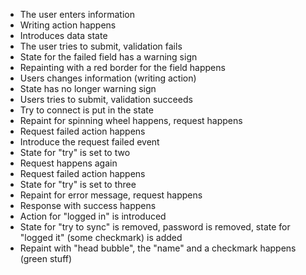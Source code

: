 - The user enters information
- Writing action happens
- Introduces data state
- The user tries to submit, validation fails
- State for the failed field has a warning sign
- Repainting with a red border for the field happens
- Users changes information (writing action)
- State has no longer warning sign
- Users tries to submit, validation succeeds
- Try to connect is put in the state
- Repaint for spinning wheel happens, request happens
- Request failed action happens
- Introduce the request failed event
- State for "try" is set to two
- Request happens again
- Request failed action happens
- State for "try" is set to three
- Repaint for error message, request happens
- Response with success happens
- Action for "logged in" is introduced
- State for "try to sync" is removed, password is removed, state for "logged it" (some checkmark) is added
- Repaint with "head bubble", the "name" and a checkmark happens (green stuff)
